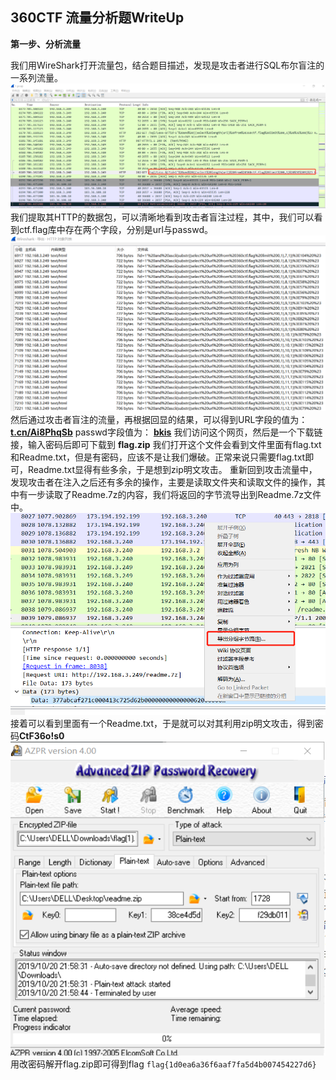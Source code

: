 ## 360CTF 流量分析题WriteUp
**第一步、分析流量**

   我们用WireShark打开流量包，结合题目描述，发现是攻击者进行SQL布尔盲注的一系列流量。
![](./index_files/1.png)
   我们提取其HTTP的数据包，可以清晰地看到攻击者盲注过程，其中，我们可以看到ctf.flag库中存在两个字段，分别是url与passwd。
![](./index_files/2.png)
   然后通过攻击者盲注的流量，再根据回显的结果，可以得到URL字段的值为：
**<u>t.cn/Ai8PhqSb</u>**
    passwd字段值为：
**<u>bkis</u>**
    我们访问这个网页，然后是一个下载链接，输入密码后即可下载到 **flag.zip**
我们打开这个文件会看到文件里面有flag.txt和Readme.txt，但是有密码，应该不是让我们爆破。正常来说只需要flag.txt即可，Readme.txt显得有些多余，于是想到zip明文攻击。
    重新回到攻击流量中，发现攻击者在注入之后还有多余的操作，主要是读取文件夹和读取文件的操作，其中有一步读取了Readme.7z的内容，我们将返回的字节流导出到Readme.7z文件中。
![](./index_files/3.png)
    接着可以看到里面有一个Readme.txt，于是就可以对其利用zip明文攻击，得到密码**CtF36o!s0**
![](./index_files/4.png)
    用改密码解开flag.zip即可得到flag
    `flag{1d0ea6a36f6aaf7fa5d4b007454227d6}`
    